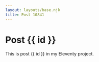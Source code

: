 ```yaml
---
layout: layouts/base.njk
title: Post 10841
---
```


# Post {{ id }}

This is post {{ id }} in my Eleventy project.
